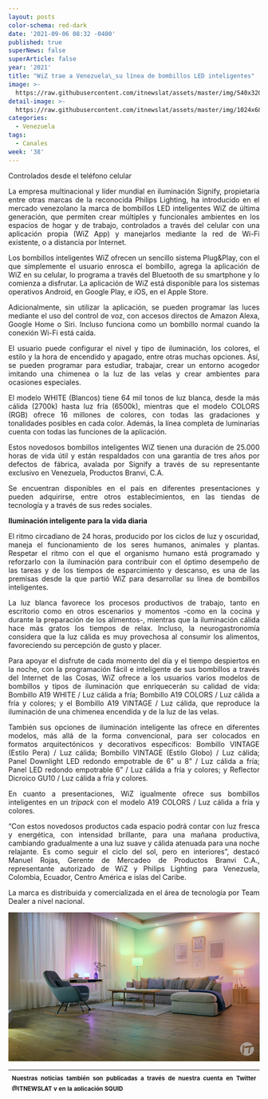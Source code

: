 ```yaml
---
layout: posts
color-schema: red-dark
date: '2021-09-06 08:32 -0400'
published: true
superNews: false
superArticle: false
year: '2021'
title: "WiZ trae a Venezuela\_su línea de bombillos LED inteligentes"
image: >-
  https://raw.githubusercontent.com/itnewslat/assets/master/img/540x320/Recibo-iluminacion-p.jpg
detail-image: >-
  https://raw.githubusercontent.com/itnewslat/assets/master/img/1024x680/Recibo-iluminacion-g.jpg
categories:
  - Venezuela
tags:
  - Canales
week: '38'
---
```

<p style="text-align: justify;">Controlados desde el teléfono celular</p>
<p style="text-align: justify;">La empresa multinacional y líder mundial en iluminación Signify, propietaria entre otras marcas de la reconocida Philips Lighting, ha introducido en el mercado venezolano la marca de bombillos LED inteligentes WiZ de última generación, que permiten crear múltiples y funcionales ambientes en los espacios de hogar y de trabajo, controlados a través del celular con una aplicación propia (WiZ App) y manejarlos mediante la red de Wi-Fi existente, o a distancia por Internet.</p>
<p style="text-align: justify;">Los bombillos inteligentes WiZ ofrecen un sencillo sistema Plug&amp;Play, con el que simplemente el usuario enrosca el bombillo, agrega la aplicación de WiZ en su celular, lo programa a través del Bluetooth de su smartphone y lo comienza a disfrutar. La aplicación de WiZ está disponible para los sistemas operativos Android, en Google Play, e iOS, en el Apple Store.</p>
<p style="text-align: justify;">Adicionalmente, sin utilizar la aplicación, se pueden programar las luces mediante el uso del control de voz, con accesos directos de Amazon Alexa, Google Home o Siri. Incluso funciona como un bombillo normal cuando la conexión Wi-Fi está caída.</p>
<p style="text-align: justify;">El usuario puede configurar el nivel y tipo de iluminación, los colores, el estilo y la hora de encendido y apagado, entre otras muchas opciones. Así, se pueden programar para estudiar, trabajar, crear un entorno acogedor imitando una chimenea o la luz de las velas y crear ambientes para ocasiones especiales.</p>
<p style="text-align: justify;">El modelo WHITE (Blancos) tiene 64 mil tonos de luz blanca, desde la más cálida (2700k) hasta luz fría (6500k), mientras que el modelo COLORS (RGB) ofrece 16 millones de colores, con todas las gradaciones y tonalidades posibles en cada color. Además, la línea completa de luminarias cuenta con todas las funciones de la aplicación.</p>
<p style="text-align: justify;">Estos novedosos bombillos inteligentes WiZ tienen una duración de 25.000 horas de vida útil y están respaldados con una garantía de tres años por defectos de fábrica, avalada por Signify a través de su representante exclusivo en Venezuela, Productos Branvi, C.A.</p>
<p style="text-align: justify;">Se encuentran disponibles en el país en diferentes presentaciones y pueden adquirirse, entre otros establecimientos, en las tiendas de tecnología y a través de sus redes sociales.</p>
<p style="text-align: justify;"><strong>Iluminación inteligente para la vida diaria</strong></p>
<p style="text-align: justify;">El ritmo circadiano de 24 horas, producido por los ciclos de luz y oscuridad, maneja el funcionamiento de los seres humanos, animales y plantas. Respetar el ritmo con el que el organismo humano está programado y reforzarlo con la iluminación para contribuir con el óptimo desempeño de las tareas y de los tiempos de esparcimiento y descanso, es una de las premisas desde la que partió WiZ para desarrollar su línea de bombillos inteligentes.</p>
<p style="text-align: justify;">La luz blanca favorece los procesos productivos de trabajo, tanto en escritorio como en otros escenarios y momentos -como en la cocina y durante la preparación de los alimentos-, mientras que la iluminación cálida hace más gratos los tiempos de relax. Incluso, la neurogastronomía considera que la luz cálida es muy provechosa al consumir los alimentos, favoreciendo su percepción de gusto y placer.</p>
<p style="text-align: justify;">Para apoyar el disfrute de cada momento del día y el tiempo despiertos en la noche, con la programación fácil e inteligente de sus bombillos a través del Internet de las Cosas, WiZ ofrece a los usuarios varios modelos de bombillos y tipos de iluminación que enriquecerán su calidad de vida: Bombillo A19 WHITE / Luz cálida a fría; Bombillo A19 COLORS / Luz cálida a fría y colores; y el Bombillo A19 VINTAGE / Luz cálida, que reproduce la iluminación de una chimenea encendida y de la luz de las velas.</p>
<p style="text-align: justify;">También sus opciones de iluminación inteligente las ofrece en diferentes modelos, más allá de la forma convencional, para ser colocados en formatos arquitectónicos y decorativos específicos: Bombillo VINTAGE (Estilo Pera) / Luz cálida; Bombillo VINTAGE (Estilo Globo) / Luz cálida; Panel Downlight LED redondo empotrable de 6” u 8” / Luz cálida a fría; Panel LED redondo empotrable 6” / Luz cálida a fría y colores; y Reflector Dicroico GU10 / Luz cálida a fría y colores.</p>
<p style="text-align: justify;">En cuanto a presentaciones, WiZ igualmente ofrece sus bombillos inteligentes en un <em>tripack</em> con el modelo A19 COLORS / Luz cálida a fría y colores.</p>
<p style="text-align: justify;">“Con estos novedosos productos cada espacio podrá contar con luz fresca y energética, con intensidad brillante, para una mañana productiva, cambiando gradualmente a una luz suave y cálida atenuada para una noche relajante. Es como seguir el ciclo del sol, pero en interiores”, destacó Manuel Rojas, Gerente de Mercadeo de Productos Branvi C.A., representante autorizado de WiZ y Philips Lighting para Venezuela, Colombia, Ecuador, Centro América e islas del Caribe.</p>
<p style="text-align: justify;">La marca es distribuida y comercializada en el área de tecnología por Team Dealer a nivel nacional.</p>

![](https://raw.githubusercontent.com/itnewslat/assets/master/img/540x320/Recibo-iluminacion-p.jpg)

<table style="height: 42px;" width="569">
<tbody>
<tr>
<td style="text-align: justify;"><sub><strong>Nuestras noticias también son publicadas a través de nuestra cuenta en Twitter <a href="https://twitter.com/itnewslat?lang=es">@ITNEWSLAT</a> y en la aplicación <a href="https://squidapp.co/en/">SQUID</a></strong></sub></td>
</tr>
</tbody>
</table>
